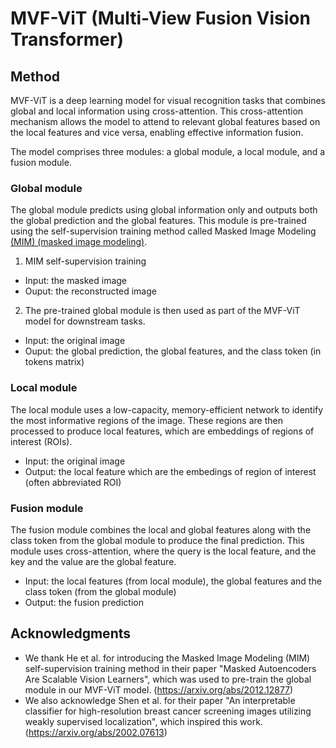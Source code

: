 # MVF-ViT (Multi-View Fusion Vision Transformer)

## Method
MVF-ViT is a deep learning model for visual recognition tasks that combines global and local information using cross-attention. This cross-attention mechanism allows the model to attend to relevant global features based on the local features and vice versa, enabling effective information fusion. 

The model comprises three modules: a global module, a local module, and a fusion module.

### Global module
The global module predicts using global information only and outputs both the global prediction and the global features. This module is pre-trained using the self-supervision training method called Masked Image Modeling [(MIM) (masked image modeling)](https://arxiv.org/abs/2111.06377).
1. MIM self-supervision training
- Input: the masked image 
- Ouput: the reconstructed image
2. The pre-trained global module is then used as part of the MVF-ViT model for downstream tasks.
- Input: the original image
- Ouput: the global prediction, the global features, and the class token (in tokens matrix)

### Local module
The local module uses a low-capacity, memory-efficient network to identify the most informative regions of the image. These regions are then processed to produce local features, which are embeddings of regions of interest (ROIs).
- Input: the original image
- Output: the local feature which are the embedings of region of interest (often abbreviated ROI)

### Fusion module
The fusion module combines the local and global features along with the class token from the global module to produce the final prediction. This module uses cross-attention, where the query is the local feature, and the key and the value are the global feature.
- Input: the local features (from local module), the global features and the class token (from the global module)
- Output: the fusion prediction

## Acknowledgments
- We thank He et al. for introducing the Masked Image Modeling (MIM) self-supervision training method in their paper "Masked Autoencoders Are Scalable Vision Learners", which was used to pre-train the global module in our MVF-ViT model. (https://arxiv.org/abs/2012.12877) 
- We also acknowledge Shen et al. for their paper "An interpretable classifier for high-resolution breast cancer screening images utilizing weakly supervised localization", which inspired this work. (https://arxiv.org/abs/2002.07613)
